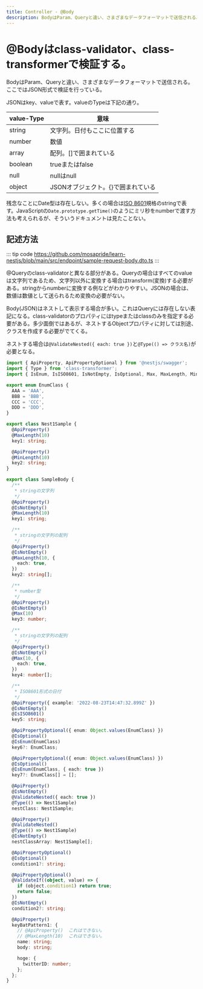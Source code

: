 ```yaml
---
title: Controller - @Body
description: BodyはParam、Queryと違い、さまざまなデータフォーマットで送信される。ここではJSON形式で検証を行っている。JSONはkey、valueで表す。valueのTypeは下記の通り。
---
```


# @Bodyはclass-validator、class-transformerで検証する。

BodyはParam、Queryと違い、さまざまなデータフォーマットで送信される。ここではJSON形式で検証を行っている。

JSONはkey、valueで表す。valueのTypeは下記の通り。

|value-Type|意味|
|---|---|
|string|文字列。日付もここに位置する|
|number|数値|
|array|配列。[]で囲まれている|
|boolean|trueまたはfalse|
|null|nullはnull|
|object|JSONオブジェクト。{}で囲まれている|

残念なことにDate型は存在しない。多くの場合は[ISO 8601](https://ja.wikipedia.org/wiki/ISO_8601)規格のstringで表す。JavaScriptの`Date.prototype.getTime()`のようにミリ秒をnumberで渡す方法も考えられるが、そういうドキュメントは見たことない。

<ClientOnly>
  <CallInFeedAdsense />
</ClientOnly>


## 記述方法

::: tip code
<https://github.com/mosapride/learn-nestjs/blob/main/src/endpoint/sample-request-body.dto.ts>
:::

@Queryのclass-validatorと異なる部分がある。Queryの場合はすべてのvalueは文字列であるため、文字列以外に変換する場合はtransform(変換)する必要がある。stringからnumberに変換する例などがわかりやすい。JSONの場合は、数値は数値として送られるため変換の必要がない。

Body(JSON)はネストして表示する場合が多い。これはQueryには存在しない表記になる。class-validatorのプロパティにはtypeまたはclassのみを指定する必要がある。多少面倒ではあるが、ネストするObjectプロパティに対しては別途、クラスを作成する必要がでてくる。

ネストする場合は`@ValidateNested({ each: true })`と`@Type(() => クラス名)`が必要となる。

```ts
import { ApiProperty, ApiPropertyOptional } from '@nestjs/swagger';
import { Type } from 'class-transformer';
import { IsEnum, IsISO8601, IsNotEmpty, IsOptional, Max, MaxLength, MinLength, ValidateIf, ValidateNested } from 'class-validator';

export enum EnumClass {
  AAA = 'AAA',
  BBB = 'BBB',
  CCC = 'CCC',
  DDD = 'DDD',
}

export class Nest1Sample {
  @ApiProperty()
  @MaxLength(10)
  key1: string;

  @ApiProperty()
  @MinLength(10)
  key2: string;
}

export class SampleBody {
  /**
   * stringの文字列
   */
  @ApiProperty()
  @IsNotEmpty()
  @MaxLength(10)
  key1: string;

  /**
   * stringの文字列の配列
   */
  @ApiProperty()
  @IsNotEmpty()
  @MaxLength(10, {
    each: true,
  })
  key2: string[];

  /**
   * number型
   */
  @ApiProperty()
  @IsNotEmpty()
  @Max(10)
  key3: number;

  /**
   * stringの文字列の配列
   */
  @ApiProperty()
  @IsNotEmpty()
  @Max(10, {
    each: true,
  })
  key4: number[];

  /**
   * ISO8601形式の日付
   */
  @ApiProperty({ example: '2022-08-23T14:47:32.899Z' })
  @IsNotEmpty()
  @IsISO8601()
  key5: string;

  @ApiPropertyOptional({ enum: Object.values(EnumClass) })
  @IsOptional()
  @IsEnum(EnumClass)
  key6?: EnumClass;

  @ApiPropertyOptional({ enum: Object.values(EnumClass) })
  @IsOptional()
  @IsEnum(EnumClass, { each: true })
  key7?: EnumClass[] = [];

  @ApiProperty()
  @IsNotEmpty()
  @ValidateNested({ each: true })
  @Type(() => Nest1Sample)
  nestClass: Nest1Sample;

  @ApiProperty()
  @ValidateNested()
  @Type(() => Nest1Sample)
  @IsNotEmpty()
  nestClassArray: Nest1Sample[];

  @ApiPropertyOptional()
  @IsOptional()
  condition1?: string;

  @ApiPropertyOptional()
  @ValidateIf((object, value) => {
    if (object.condition1) return true;
    return false;
  })
  @IsNotEmpty()
  condition2?: string;

  @ApiProperty()
  keyBatPattern1: {
    // @ApiProperty()  これはできない。
    // @MaxLength(10)  これはできない。
    name: string;
    body: string;

    hoge: {
      twitterID: number;
    };
  };
}
```

<ClientOnly>
  <CallInFeedAdsense />
</ClientOnly>


